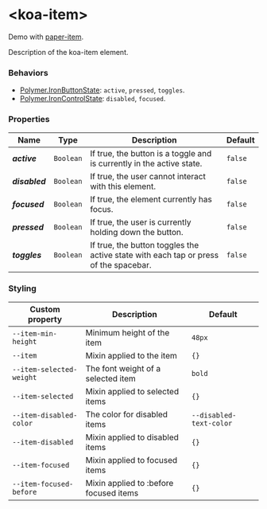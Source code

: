 # &lt;koa-item&gt;

Demo with [paper-item](https://elements.polymer-project.org/elements/paper-item?view=demo).

Description of the koa-item element.

### Behaviors

* [Polymer.IronButtonState](https://elements.polymer-project.org/elements/iron-behaviors?active=Polymer.IronButtonState): `active`, `pressed`, `toggles`.
* [Polymer.IronControlState](https://elements.polymer-project.org/elements/iron-behaviors?active=Polymer.IronControlState): `disabled`, `focused`.

### Properties

Name | Type | Description | Default
-----|------|-------------|--------
***active*** | `Boolean` | If true, the button is a toggle and is currently in the active state. | `false`
***disabled*** | `Boolean` | If true, the user cannot interact with this element. | `false`
***focused*** | `Boolean` | If true, the element currently has focus. | `false`
***pressed*** | `Boolean` | If true, the user is currently holding down the button. | `false`
***toggles*** | `Boolean` | If true, the button toggles the active state with each tap or press of the spacebar. | `false`

### Styling

Custom property | Description | Default
----------------|-------------|--------
`--item-min-height` | Minimum height of the item | `48px`
`--item` | Mixin applied to the item | `{}`
`--item-selected-weight` | The font weight of a selected item | `bold`
`--item-selected` | Mixin applied to selected items | `{}`
`--item-disabled-color` | The color for disabled items | `--disabled-text-color`
`--item-disabled` | Mixin applied to disabled items | `{}`
`--item-focused` | Mixin applied to focused items | `{}`
`--item-focused-before` | Mixin applied to :before focused items | `{}`
